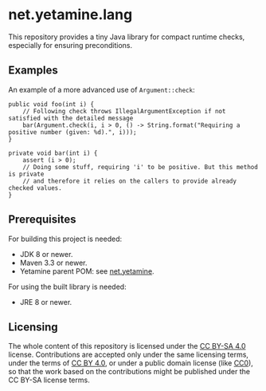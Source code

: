 # net.yetamine.lang #

This repository provides a tiny Java library for compact runtime checks, especially for ensuring preconditions.


## Examples ##

An example of a more advanced use of `Argument::check`:

```{java}
public void foo(int i) {
    // Following check throws IllegalArgumentException if not satisfied with the detailed message
    bar(Argument.check(i, i > 0, () -> String.format("Requiring a positive number (given: %d).", i)));
}

private void bar(int i) {
    assert (i > 0);
    // Doing some stuff, requiring 'i' to be positive. But this method is private
    // and therefore it relies on the callers to provide already checked values.
}
```


## Prerequisites ##

For building this project is needed:

* JDK 8 or newer.
* Maven 3.3 or newer.
* Yetamine parent POM: see [net.yetamine](http://github.com/pdolezal/net.yetamine).

For using the built library is needed:

* JRE 8 or newer.


## Licensing ##

The whole content of this repository is licensed under the [CC BY-SA 4.0][CC-BY-SA] license. Contributions are accepted only under the same licensing terms, under the terms of [CC BY 4.0][CC-BY], or under a public domain license (like [CC0][CC0]), so that the work based on the contributions might be published under the CC BY-SA license terms.

[CC-BY-SA]:  http://creativecommons.org/licenses/by-sa/4.0/
[CC-BY]:     http://creativecommons.org/licenses/by/4.0/
[CC0]:       http://creativecommons.org/choose/zero/
